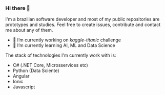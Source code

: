 ### Hi there 👋

I'm a brazilian software developer and most of my public repositories are prototypes and studies. Feel free to create issues, contribute and contact me about any of them.

- 🔭 I’m currently working on _kaggle-titanic_ challenge
- 🌱 I’m currently learning AI, ML and Data Science

The stack of technologies I'm currently work with is:

- C# (.NET Core, Microsservices etc)
- Python (Data Sciente)
- Angular
- Ionic
- Javascript
